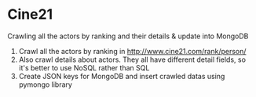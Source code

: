 # Cine21
Crawling all the actors by ranking and their details & update into MongoDB

1. Crawl all the actors by ranking in http://www.cine21.com/rank/person/
2. Also crawl details about actors. They all have different detail fields, so it's better to use NoSQL rather than SQL
3. Create JSON keys for MongoDB and insert crawled datas using pymongo library
